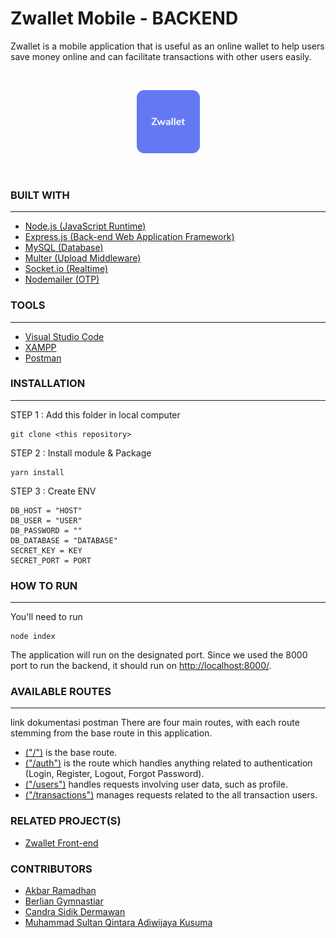 # **Zwallet Mobile - BACKEND**

Zwallet is a mobile application that is useful as an online wallet to help users save money online and can facilitate transactions with other users easily.

<br>
<p align="center">
  <img src="public/images/logo.png" />
</p>

<br>

### **BUILT WITH**

---

- [Node.js (JavaScript Runtime)](https://nodejs.org/en/)
- [Express.js (Back-end Web Application Framework)](https://expressjs.com/)
- [MySQL (Database)](https://www.mysql.com/)
- [Multer (Upload Middleware)](https://www.npmjs.com/package/multer)
- [Socket.io (Realtime)](https://socket.io/docs/v4/server-installation/)
- [Nodemailer (OTP)](https://nodemailer.com/about/)

### **TOOLS**

---

- [Visual Studio Code](https://code.visualstudio.com/)
- [XAMPP](https://www.apachefriends.org/index.html)
- [Postman](https://www.postman.com/)

### **INSTALLATION**

---

STEP 1 : Add this folder in local computer

```
git clone <this repository>
```

STEP 2 : Install module & Package

```
yarn install
```

STEP 3 : Create ENV

```
DB_HOST = "HOST"
DB_USER = "USER"
DB_PASSWORD = ""
DB_DATABASE = "DATABASE"
SECRET_KEY = KEY
SECRET_PORT = PORT
```

### **HOW TO RUN**

---

You'll need to run

```
node index
```

The application will run on the designated port. Since we used the 8000 port to run the backend, it should run on [http://localhost:8000/](http://localhost:8000/).
<br>

### **AVAILABLE ROUTES**

---

link dokumentasi postman
There are four main routes, with each route stemming from the base route in this application.

- [("/")](http://localhost:8000/) is the base route.
- [("/auth")](https://documenter.getpostman.com/view/16864421/UV5WEJc9#5abd0c28-d996-44fe-ae81-69a4087da3a1) is the route which handles anything related to authentication (Login, Register, Logout, Forgot Password).
- [("/users")](https://documenter.getpostman.com/view/16864421/UV5WEJc9#43335b07-61ef-49f1-b64e-585049cb6a2b) handles requests involving user data, such as profile.
- [("/transactions")](https://documenter.getpostman.com/view/16864421/UV5WEJc9#7fafa750-5949-4a58-a228-ffa93edbdc54) manages requests related to the all transaction users.
  <br>

### **RELATED PROJECT(S)**

- [Zwallet Front-end](https://github.com/sulthanqintara/Zwallet-b-23-client)

### **CONTRIBUTORS**

- [Akbar Ramadhan](https://github.com/akbrrmdhn)
- [Berlian Gymnastiar](https://github.com/Berliangymnastiar)
- [Candra Sidik Dermawan](https://github.com/candrasdkd)
- [Muhammad Sultan Qintara Adiwijaya Kusuma](https://github.com/sulthanqintara)
